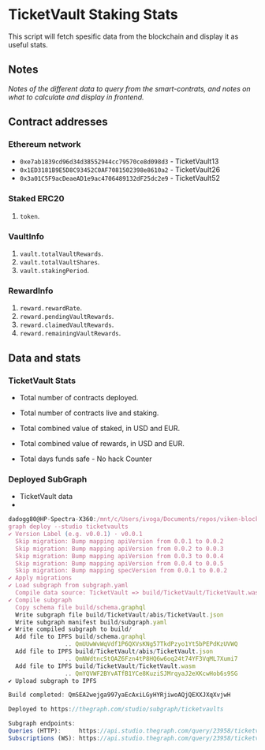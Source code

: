 # TicketVault Staking Stats

This script will fetch spesific data from the blockchain and display it as useful stats.  

## **Notes**

_Notes of the different data to query from the smart-contrats, and notes on what to calculate and display in frontend._

## **Contract addresses**

### Ethereum network
* `0xe7ab1839cd96d34d38552944cc79570ce8d098d3` - TicketVault13
* `0x1ED3181B9E5D8C93452C0AF7081502398e8610a2` - TicketVault26
* `0x3a01C5F9acDeaeAD1e9ac4706489132dF25dc2e9` - TicketVault52

### Staked ERC20

1. `token`.  

### VaultInfo

1. `vault.totalVaultRewards`.  
2. `vault.totalVaultShares`.
3. `vault.stakingPeriod`.

### RewardInfo

1. `reward.rewardRate`.
2. `reward.pendingVaultRewards`.
3. `reward.claimedVaultRewards`.
4. `reward.remainingVaultRewards`.

## **Data and stats**

### TicketVault Stats

* Total number of contracts deployed.
* Total number of contracts live and staking.

* Total combined value of staked, in USD and EUR.
* Total combined value of rewards, in USD and EUR.

* Total days funds safe - No hack Counter 

### Deployed SubGraph
* TicketVault data
* 
```js
dadogg80@HP-Spectra-X360:/mnt/c/Users/ivoga/Documents/repos/viken-blockchain-solutions/thegraph/ticketvaults$ 
graph deploy --studio ticketvaults
✔ Version Label (e.g. v0.0.1) · v0.0.1
  Skip migration: Bump mapping apiVersion from 0.0.1 to 0.0.2
  Skip migration: Bump mapping apiVersion from 0.0.2 to 0.0.3
  Skip migration: Bump mapping apiVersion from 0.0.3 to 0.0.4
  Skip migration: Bump mapping apiVersion from 0.0.4 to 0.0.5
  Skip migration: Bump mapping specVersion from 0.0.1 to 0.0.2
✔ Apply migrations
✔ Load subgraph from subgraph.yaml
  Compile data source: TicketVault => build/TicketVault/TicketVault.wasm
✔ Compile subgraph
  Copy schema file build/schema.graphql
  Write subgraph file build/TicketVault/abis/TicketVault.json
  Write subgraph manifest build/subgraph.yaml
✔ Write compiled subgraph to build/
  Add file to IPFS build/schema.graphql
                .. QmUUwWvWqVdf1P6QXVsKNg57TkdPzyo1Yt5bPEPdKzUVWQ
  Add file to IPFS build/TicketVault/abis/TicketVault.json
                .. QmNWdtncStQAZ6Fzn4tP8HQ6w6oq24t74YF3VqML7Xumi7
  Add file to IPFS build/TicketVault/TicketVault.wasm
                .. QmYQVWF2BYvATfB1YCe8KuziSJMrqyaJ2eXKcwHob6s9SG
✔ Upload subgraph to IPFS

Build completed: QmSEA2wejga997yaEcAxiLGyHYRjiwoAQjQEXXJXqXvjwH

Deployed to https://thegraph.com/studio/subgraph/ticketvaults

Subgraph endpoints:
Queries (HTTP):     https://api.studio.thegraph.com/query/23958/ticketvaults/v0.0.1
Subscriptions (WS): https://api.studio.thegraph.com/query/23958/ticketvaults/v0.0.1
```

